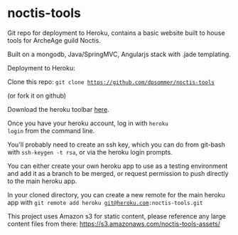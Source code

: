 noctis-tools
============

Git repo for deployment to Heroku, contains a basic website built to house tools for ArcheAge guild Noctis.

Built on a mongodb, Java/SpringMVC, Angularjs stack with .jade templating.

Deployment to Heroku:

Clone this repo:
<code>git clone https://github.com/dpsommer/noctis-tools</code>

(or fork it on github)

Download the heroku toolbar <a href=https://toolbelt.heroku.com/windows>here</a>.

Once you have your heroku account, log in with <code>heroku login</code> from the command line.

You'll probably need to create an ssh key, which you can do from git-bash with <code>ssh-keygen -t rsa</code>, or via the heroku login prompts.

You can either create your own heroku app to use as a testing environment and add it as a branch to be merged, or request permission to push directly to the main heroku app.

In your cloned directory, you can create a new remote for the main heroku app with 
<code>git remote add heroku git@heroku.com:noctis-tools.git</code>


This project uses Amazon s3 for static content, please reference any large content files from there: <a>https://s3.amazonaws.com/noctis-tools-assets/</a>
